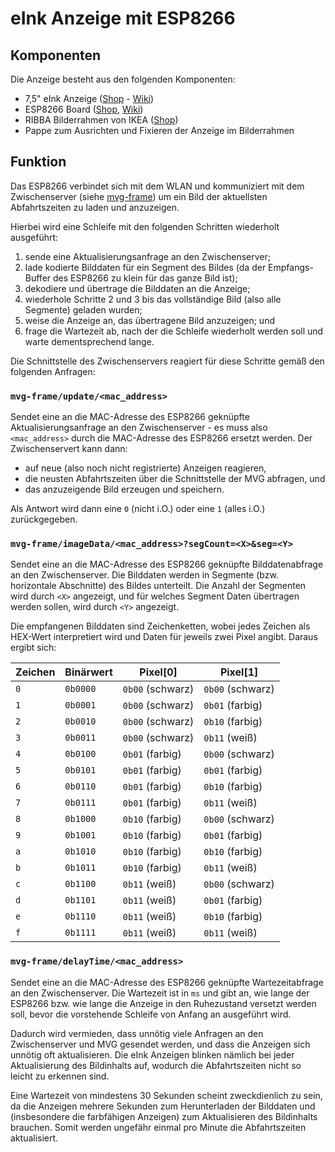 # eInk Anzeige mit ESP8266

## Komponenten

Die Anzeige besteht aus den folgenden Komponenten:

- 7,5" eInk Anzeige ([Shop](https://www.waveshare.com/7.5inch-e-paper-hat.htm) - [Wiki](https://www.waveshare.com/wiki/7.5inch_e-Paper_HAT))
- ESP8266 Board ([Shop](https://www.waveshare.com/product/displays/e-paper-esp8266-driver-board.htm), [Wiki](https://www.waveshare.com/product/displays/e-paper-esp8266-driver-board.htm))
- RIBBA Bilderrahmen von IKEA ([Shop](https://www.ikea.com/de/de/p/ribba-rahmen-weiss-50378410/))
- Pappe zum Ausrichten und Fixieren der Anzeige im Bilderrahmen

## Funktion

Das ESP8266 verbindet sich mit dem WLAN und kommuniziert mit dem Zwischenserver (siehe [mvg-frame](https://github.com/Muxelmann/mvg-screen/tree/main/src/flocker/blueprints/mvg-frame)) um ein Bild der aktuellsten Abfahrtszeiten zu laden und anzuzeigen.

Hierbei wird eine Schleife mit den folgenden Schritten wiederholt ausgeführt:

1. sende eine Aktualisierungsanfrage an den Zwischenserver;
2. lade kodierte Bilddaten für ein Segment des Bildes (da der Empfangs-Buffer des ESP8266 zu klein für das ganze Bild ist);
3. dekodiere und übertrage die Bilddaten an die Anzeige;
4. wiederhole Schritte 2 und 3 bis das vollständige Bild (also alle Segmente) geladen wurden;
5. weise die Anzeige an, das übertragene Bild anzuzeigen; und
6. frage die Wartezeit ab, nach der die Schleife wiederholt werden soll und warte dementsprechend lange.

Die Schnittstelle des Zwischenservers reagiert für diese Schritte gemäß den folgenden Anfragen:

### `mvg-frame/update/<mac_address>`

Sendet eine an die MAC-Adresse des ESP8266 geknüpfte Aktualisierungsanfrage an den Zwischenserver - es muss also `<mac_address>` durch die MAC-Adresse des ESP8266 ersetzt werden. Der Zwischenservert kann dann:

- auf neue (also noch nicht registrierte) Anzeigen reagieren,
- die neusten Abfahrtszeiten über die Schnittstelle der MVG abfragen, und
- das anzuzeigende Bild erzeugen und speichern.

Als Antwort wird dann eine `0` (nicht i.O.) oder eine `1` (alles i.O.) zurückgegeben.

### `mvg-frame/imageData/<mac_address>?segCount=<X>&seg=<Y>`

Sendet eine an die MAC-Adresse des ESP8266 geknüpfte Bilddatenabfrage an den Zwischenserver. Die Bilddaten werden in Segmente (bzw. horizontale Abschnitte) des Bildes unterteilt. Die Anzahl der Segmenten wird durch `<X>` angezeigt, und für welches Segment Daten übertragen werden sollen, wird durch `<Y>` angezeigt.

Die empfangenen Bilddaten sind Zeichenketten, wobei jedes Zeichen als HEX-Wert interpretiert wird und Daten für jeweils zwei Pixel angibt. Daraus ergibt sich:

| Zeichen | Binärwert | Pixel[0] | Pixel[1] |
| --- | --- | --- | --- |
| `0` | `0b0000` | `0b00` (schwarz) | `0b00` (schwarz) |
| `1` | `0b0001` | `0b00` (schwarz) | `0b01` (farbig) |
| `2` | `0b0010` | `0b00` (schwarz) | `0b10` (farbig) |
| `3` | `0b0011` | `0b00` (schwarz) | `0b11` (weiß) |
| `4` | `0b0100` | `0b01` (farbig) | `0b00` (schwarz) |
| `5` | `0b0101` | `0b01` (farbig) | `0b01` (farbig) |
| `6` | `0b0110` | `0b01` (farbig) | `0b10` (farbig) |
| `7` | `0b0111` | `0b01` (farbig) | `0b11` (weiß) |
| `8` | `0b1000` | `0b10` (farbig) | `0b00` (schwarz) |
| `9` | `0b1001` | `0b10` (farbig) | `0b01` (farbig) |
| `a` | `0b1010` | `0b10` (farbig) | `0b10` (farbig) |
| `b` | `0b1011` | `0b10` (farbig) | `0b11` (weiß) |
| `c` | `0b1100` | `0b11` (weiß) | `0b00` (schwarz) |
| `d` | `0b1101` | `0b11` (weiß) | `0b01` (farbig) |
| `e` | `0b1110` | `0b11` (weiß) | `0b10` (farbig) |
| `f` | `0b1111` | `0b11` (weiß) | `0b11` (weiß) |

### `mvg-frame/delayTime/<mac_address>`

Sendet eine an die MAC-Adresse des ESP8266 geknüpfte Wartezeitabfrage an den Zwischenserver. Die Wartezeit ist in `ms` und gibt an, wie lange der ESP8266  bzw. wie lange die Anzeige in den Ruhezustand versetzt werden soll, bevor die vorstehende Schleife von Anfang an ausgeführt wird.

Dadurch wird vermieden, dass unnötig viele Anfragen an den Zwischenserver und MVG gesendet werden, und dass die Anzeigen sich unnötig oft aktualisieren. Die eInk Anzeigen blinken nämlich bei jeder Aktualisierung des Bildinhalts auf, wodurch die Abfahrtszeiten nicht so leicht zu erkennen sind.

Eine Wartezeit von mindestens 30 Sekunden scheint zweckdienlich zu sein, da die Anzeigen mehrere Sekunden zum Herunterladen der Bilddaten und (insbesondere die farbfähigen Anzeigen) zum Aktualisieren des Bildinhalts brauchen. Somit werden ungefähr einmal pro Minute die Abfahrtszeiten aktualisiert.